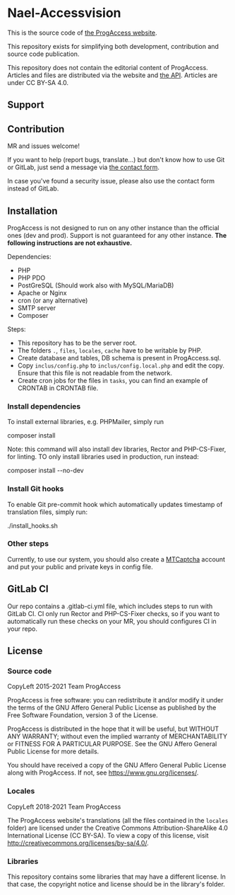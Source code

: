 # Nael-Accessvision

This is the source code of [the ProgAccess website](https://progaccess.net).

This repository exists for simplifying both development, contribution and source code publication.

This repository does not contain the editorial content of ProgAccess. Articles and files are distributed via the website and [the API](https://progaccess.net/api). Articles are under CC BY-SA 4.0.

## Support

## Contribution

MR and issues welcome!

If you want to help (report bugs, translate...) but don't know how to use Git or GitLab, just send a message via [the contact form](https://progaccess.net/contacter.php).

In case you've found a security issue, please also use the contact form instead of GitLab.

## Installation

ProgAccess is not designed to run on any other instance than the official ones (dev and prod). Support is not guaranteed for any other instance. **The following instructions are not exhaustive.**

Dependencies:
* PHP
* PHP PDO
* PostGreSQL (Should work also with MySQL/MariaDB)
* Apache or Nginx
* cron (or any alternative)
* SMTP server
* Composer

Steps:
* This repository has to be the server root.
* The folders `.`, `files`, `locales`, `cache` have to be writable by PHP.
* Create database and tables, DB schema is present in ProgAccess.sql.
* Copy `inclus/config.php` to `inclus/config.local.php` and edit the copy. Ensure that this file is not readable from the network.
* Create cron jobs for the files in `tasks`, you can find an example of CRONTAB in CRONTAB file.

### Install dependencies

To install external libraries, e.g. PHPMailer, simply run

composer install

Note: this command will also install dev libraries, Rector and PHP-CS-Fixer, for linting. TO only install libraries used in production, run instead:

composer install --no-dev

### Install Git hooks

To enable Git pre-commit hook which automatically updates timestamp of translation files, simply run:

./install_hooks.sh

### Other steps

Currently, to use our system, you should also create a [MTCaptcha](https://www.mtcaptcha.com/) account and put your public and private keys in config file.


## GitLab CI

Our repo contains a .gitlab-ci.yml file, which includes steps to run with GitLab CI. CI only run Rector and PHP-CS-Fixer checks, so if you want to automatically run these checks on your MR, you should configures CI in your repo.


## License

### Source code

CopyLeft 2015-2021 Team ProgAccess

ProgAccess is free software: you can redistribute it and/or modify it under the terms of the GNU Affero General Public License as published by the Free Software Foundation, version 3 of the License.

ProgAccess is distributed in the hope that it will be useful, but WITHOUT ANY WARRANTY; without even the implied warranty of MERCHANTABILITY or FITNESS FOR A PARTICULAR PURPOSE. See the GNU Affero General Public License for more details.

You should have received a copy of the GNU Affero General Public License along with ProgAccess. If not, see https://www.gnu.org/licenses/.

### Locales

CopyLeft 2018-2021 Team ProgAccess

The ProgAccess website's translations (all the files contained in the `locales` folder) are licensed under the Creative Commons Attribution-ShareAlike 4.0 International License (CC BY-SA). To view a copy of this license, visit http://creativecommons.org/licenses/by-sa/4.0/.

### Libraries

This repository contains some libraries that may have a different license. In that case, the copyright notice and license should be in the library's folder.
